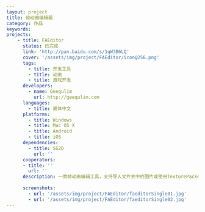 ```yaml
---
layout: project
title: 帧动画编辑器
category: 作品
keywords:
projects:
    - title: FAEditor
      status: 已完成
      link: 'http://pan.baidu.com/s/1qW3B6LQ'
      cover: '/assets/img/project/FAEditor/icon@256.png'
      tags:
        - title: 开发工具
        - title: 动画
        - title: 游戏开发
      developers:
        - name: Geequlim
          url: http://geequlim.com  
      languages:
        - title: 简体中文
      platforms:
        - title: Windows
        - title: Mac OS X
        - title: Android
        - title: iOS
      dependencies:
        - title: SG2D
          url: ''
      cooperators:
      - title: ''
        url: ''
      description: 一款帧动画编辑工具，支持导入文件夹中的图片或使用TexturePacker以Generic XML格式拼合的精灵图表。<br/>支持设置每一帧的偏移量<br/>拖动调整帧顺序<br/>快速编辑帧率等信息<br/>导出标准zip文件
      
      screenshots:
        - url: '/assets/img/project/FAEditor/faeditorSingle01.jpg'
        - url: '/assets/img/project/FAEditor/faeditorSingle02.jpg'
---
```

